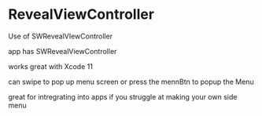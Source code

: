 # RevealViewController
Use of SWRevealVIewController

app has SWRevealViewController 

works great with Xcode 11

can swipe to pop up menu screen 
or press the mennBtn to popup the Menu

great for intregrating into apps if you struggle at making your own side menu
